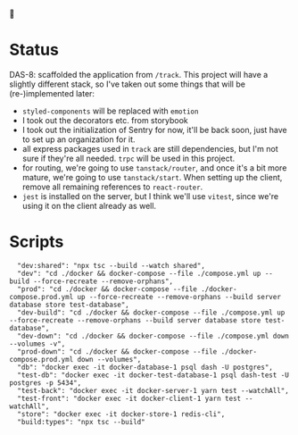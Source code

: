 🫠

# Status
DAS-8: scaffolded the application from `/track`. This project will have a
slightly different stack, so I've taken out some things that will be
(re-)implemented later:
- `styled-components` will be replaced with `emotion`
- I took out the decorators etc. from storybook
- I took out the initialization of Sentry for now, it'll be back soon, just have
  to set up an organization for it.
- all express packages used in `track` are still dependencies, but I'm not sure
  if they're all needed. `trpc` will be used in this project.
- for routing, we're going to use `tanstack/router`, and once it's a bit more
  mature, we're going to use `tanstack/start`. When setting up the client,
  remove all remaining references to `react-router`.
- `jest` is installed on the server, but I think we'll use `vitest`, since we're
  using it on the client already as well.

# Scripts
```
  "dev:shared": "npx tsc --build --watch shared",
  "dev": "cd ./docker && docker-compose --file ./compose.yml up --build --force-recreate --remove-orphans",
  "prod": "cd ./docker && docker-compose --file ./docker-compose.prod.yml up --force-recreate --remove-orphans --build server database store test-database",
  "dev-build": "cd ./docker && docker-compose --file ./compose.yml up --force-recreate --remove-orphans --build server database store test-database",
  "dev-down": "cd ./docker && docker-compose --file ./compose.yml down --volumes -v",
  "prod-down": "cd ./docker && docker-compose --file ./docker-compose.prod.yml down --volumes",
  "db": "docker exec -it docker-database-1 psql dash -U postgres",
  "test-db": "docker exec -it docker-test-database-1 psql dash-test -U postgres -p 5434",
  "test-back": "docker exec -it docker-server-1 yarn test --watchAll",
  "test-front": "docker exec -it docker-client-1 yarn test --watchAll",
  "store": "docker exec -it docker-store-1 redis-cli",
  "build:types": "npx tsc --build"
```